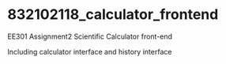 # 832102118_calculator_frontend
EE301 Assignment2 Scientific Calculator front-end

Including calculator interface and history interface
